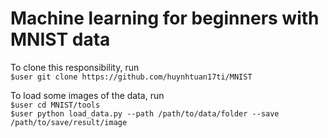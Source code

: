 # Machine learning for beginners with MNIST data
To clone this responsibility, run  
`$user git clone https://github.com/huynhtuan17ti/MNIST`  
  
To load some images of the data, run    
`$user cd MNIST/tools`  
`$user python load_data.py --path /path/to/data/folder --save /path/to/save/result/image`  
